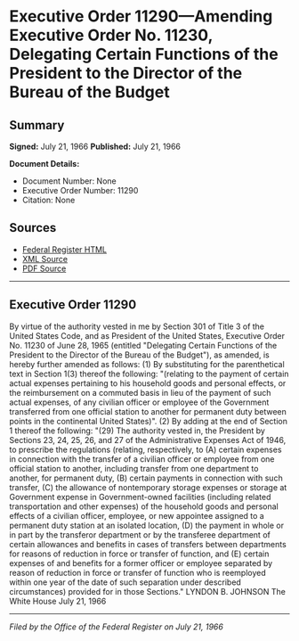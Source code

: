 # Executive Order 11290—Amending Executive Order No. 11230, Delegating Certain Functions of the President to the Director of the Bureau of the Budget

## Summary

**Signed:** July 21, 1966
**Published:** July 21, 1966

**Document Details:**
- Document Number: None
- Executive Order Number: 11290
- Citation: None

## Sources
- [Federal Register HTML](https://www.presidency.ucsb.edu/documents/executive-order-11290-amending-executive-order-no-11230-delegating-certain-functions-the)
- [XML Source](None)
- [PDF Source](None)

---

## Executive Order 11290

By virtue of the authority vested in me by Section 301 of Title 3 of the United States Code, and as President of the United States, Executive Order No. 11230 of June 28, 1965 (entitled "Delegating Certain Functions of the President to the Director of the Bureau of the Budget"), as amended, is hereby further amended as follows:
    (1) By substituting for the parenthetical text in Section 1(3) thereof the following: "(relating to the payment of certain actual expenses pertaining to his household goods and personal effects, or the reimbursement on a commuted basis in lieu of the payment of such actual expenses, of any civilian officer or employee of the Government transferred from one official station to another for permanent duty between points in the continental United States)".
    (2) By adding at the end of Section 1 thereof the following: "(29) The authority vested in, the President by Sections 23, 24, 25, 26, and 27 of the Administrative Expenses Act of 1946, to prescribe the regulations (relating, respectively, to (A) certain expenses in connection with the transfer of a civilian officer or employee from one official station to another, including transfer from one department to another, for permanent duty, (B) certain payments in connection with such transfer, (C) the allowance of nontemporary storage expenses or storage at Government expense in Government-owned facilities (including related transportation and other expenses) of the household goods and personal effects of a civilian officer, employee, or new appointee assigned to a permanent duty station at an isolated location, (D) the payment in whole or in part by the transferor department or by the transferee department of certain allowances and benefits in cases of transfers between departments for reasons of reduction in force or transfer of function, and (E) certain expenses of and benefits for a former officer or employee separated by reason of reduction in force or transfer of function who is reemployed within one year of the date of such separation under described circumstances) provided for in those Sections."
LYNDON B. JOHNSON
The White House
July 21, 1966

---

*Filed by the Office of the Federal Register on July 21, 1966*
